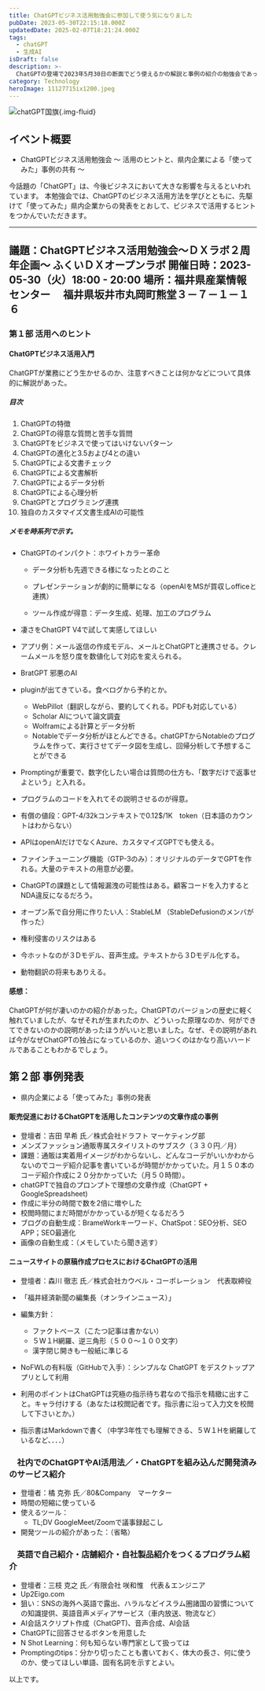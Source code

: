 ```yaml
---
title: ChatGPTビジネス活用勉強会に参加して使う気になりました
pubDate: 2023-05-30T22:15:18.000Z
updatedDate: 2025-02-07T18:21:24.000Z
tags:
  - chatGPT
  - 生成AI
isDraft: false
description: >-
  ChatGPTの登場で2023年5月30日の断面でどう使えるかの解説と事例の紹介の勉強会であった。ChatGPTを実業務で使われておられる方に登壇いただき、便利プラグインでChatGPTでできないことを補完してサービスを展開している事例を学ぶことができた。参加者１３０名とのこと。
category: Technology
heroImage: 11127715ix1200.jpeg
---
```


![chatGPT国旗](https://object-storage.tyo2.conoha.io/v1/nc_938a9d00d6004f1390c354d4a15ef25b/blog-astro-assets/blog-images/11127715ix1200.jpeg){.img-fluid}


## イベント概要

- ChatGPTビジネス活用勉強会 ～ 活用のヒントと、県内企業による「使ってみた」事例の共有 ～

今話題の「ChatGPT」は、今後ビジネスにおいて大きな影響を与えるといわれています。
本勉強会では、ChatGPTのビジネス活用方法を学びとともに、先駆けて「使ってみた」県内企業からの発表をとおして、ビジネスで活用するヒントをつかんでいただきます。

---
議題：ChatGPTビジネス活用勉強会～ＤＸラボ２周年企画～ ふくいＤＸオープンラボ
開催日時：2023-05-30（火）18:00 - 20:00
場所：福井県産業情報センター 　福井県坂井市丸岡町熊堂３－７－１－１６
---


### 第１部 活用へのヒント

#### ChatGPTビジネス活用入門

ChatGPTが業務にどう生かせるのか、注意すべきことは何かなどについて具体的に解説があった。



##### 目次

1. ChatGPTの特徴
2. ChatGPTの得意な質問と苦手な質問
3. ChatGPTをビジネスで使ってはいけないパターン
4. ChatGPTの進化と3.5および4との違い
5. ChatGPTによる文書チェック
6. ChatGPTによる文書解析
7. ChatGPTによるデータ分析
8. ChatGPTによる心理分析
9. ChatGPTとプログラミング連携
10. 独自のカスタマイズ文書生成AIの可能性



##### メモを時系列で示す。

- ChatGPTのインパクト：ホワイトカラー革命
  - データ分析も先週できる様になったとのこと

  - プレゼンテーションが劇的に簡単になる（openAIをMSが買収しofficeと連携）

  - ツール作成が得意：データ生成、処理、加工のプログラム

- 凄さをChatGPT V4で試して実感してほしい

- アプリ例：メール返信の作成モデル、メールとChatGPTと連携させる。クレームメールを怒り度を数値化して対応を変えられる。

- BratGPT 邪悪のAI

- pluginが出てきている。食べログから予約とか。

  - WebPillot（翻訳しながら、要約してくれる。PDFも対応している）
  - Scholar AIについて論文調査
  - Wolframによる計算とデータ分析
  - Notableでデータ分析がほとんどできる。chatGPTからNotableのプログラムを作って、実行させてデータ図を生成し、回帰分析して予想することができる

- Promptingが重要で、数字化したい場合は質問の仕方も、「数字だけで返事せよという」と入れる。

- プログラムのコードを入れてその説明させるのが得意。

- 有償の値段：GPT-4/32kコンテキストで0.12$/1K　token（日本語のカウントはわからない）

- APIはopenAIだけでなくAzure、カスタマイズGPTでも使える。

- ファインチューニング機能（GTP-3のみ）：オリジナルのデータでGPTを作れる。大量のテキストの用意が必要。

- ChatGPTの課題として情報漏洩の可能性はある。顧客コードを入力するとNDA違反になるだろう。

- オープン系で自分用に作りたい人：StableLM （StableDefusionのメンバが作った）

- 権利侵害のリスクはある

- 今ホットなのが３Dモデル、音声生成。テキストから３Dモデル化する。

- 動物翻訳の将来もありえる。

#### 感想：

ChatGPTが何が凄いのかの紹介があった。ChatGPTのバージョンの歴史に軽く触れていましたが、なぜそれが生まれたのか、どういった原理なのか、何ができてできないのかの説明があったほうがいいと思いました。なぜ、その説明があれば今がなぜChatGPTの独占になっているのか、追いつくのはかなり高いハードルであることもわかるでしょう。

## 第２部 事例発表

- 県内企業による「使ってみた」事例の発表

#### 販売促進におけるChatGPTを活用したコンテンツの文章作成の事例

- 登壇者：吉田 早希 氏／株式会社ドラフト マーケティング部
- メンズファッション通販専属スタイリストのサブスク（３３０円／月）
- 課題：通販は実着用イメージがわからないし、どんなコーデがいいかわからないのでコーデ紹介記事を書いているが時間がかかっていた。月１５０本のコーデ紹介作成に２０分かかっていた（月５０時間）。
- chatGPTで独自のプロンプトで理想の文章作成（ChatGPT + GoogleSpreadsheet)
- 作成に半分の時間で数を2倍に増やした
- 校閲時間にまだ時間がかかっているが短くなるだろう
- ブログの自動生成：BrameWorkキーワード、ChatSpot：SEO分析、SEO APP；SEO最適化
- 画像の自動生成：（メモしていたら聞き逃す）



#### ニュースサイトの原稿作成プロセスにおけるChatGPTの活用

- 登壇者：森川 徹志 氏／株式会社カウベル・コーポレーション　代表取締役
- 「福井経済新聞の編集長（オンラインニュース）」
- 編集方針：
  - ファクトベース（こたつ記事は書かない）
  - ５W１H網羅、逆三角形（５００〜１００文字）
  - 漢字閉じ開きも一般紙に準じる

- NoFWLの有料版（GitHubで入手）：シンプルな ChatGPT をデスクトップアプリとして利用
- 利用のポイントはChatGPTは究極の指示待ち君なので指示を精緻に出すこと。キャラ付けする（あなたは校閲記者です。指示書に沿って入力文を校閲して下さいとか。）
- 指示書はMarkdownで書く（中学3年性でも理解できる、５W１Hを網羅しているなど、．．．）



### 　社内でのChatGPTやAI活用法／・ChatGPTを組み込んだ開発済みのサービス紹介

- 登壇者：橘 克弥 氏／80&Company　マーケター
- 時間の短縮に使っている
- 使えるツール：
  - TL;DV GoogleMeet/Zoomで議事録起こし
- 開発ツールの紹介があった：（省略）



### 　英語で自己紹介・店舗紹介・自社製品紹介をつくるプログラム紹介

- 登壇者：三枝 克之 氏／有限会社 咲和惟　代表＆エンジニア　
- Up2Eigo.com
- 狙い：SNSの海外へ英語で露出、ハラルなどイスラム圏諸国の習慣についての知識提供、英語音声メディアサービス（車内放送、物流など）
- AI会話スクリプト作成（ChatGPT)、音声合成、AI会話
- ChatGPTに回答させるボタンを用意した
- N Shot Learning：何も知らない専門家として扱っては
- Promptingのtips：分かり切ったことも書いておく、体大の長さ、何に使うのか、使ってほしい単語、固有名詞を示すとよい。

以上です。
